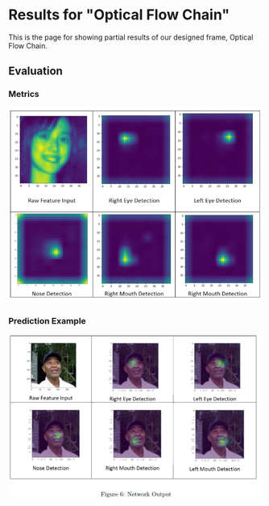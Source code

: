 # Results for "Optical Flow Chain"

This is the page for showing partial results of our designed frame, Optical Flow Chain.

## Evaluation

### Metrics
![alt text](https://github.com/Ougui9/Facial_Keypoints_detection/blob/master/res/res1.png)

### Prediction Example
![alt text](https://github.com/Ougui9/Facial_Keypoints_detection/blob/master/res/res2.png)


